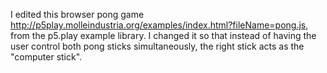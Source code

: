 
I edited this browser pong game http://p5play.molleindustria.org/examples/index.html?fileName=pong.js, from the p5.play example library. I changed it so that instead of having the user control both pong sticks simultaneously, the right stick acts as the "computer stick". 

